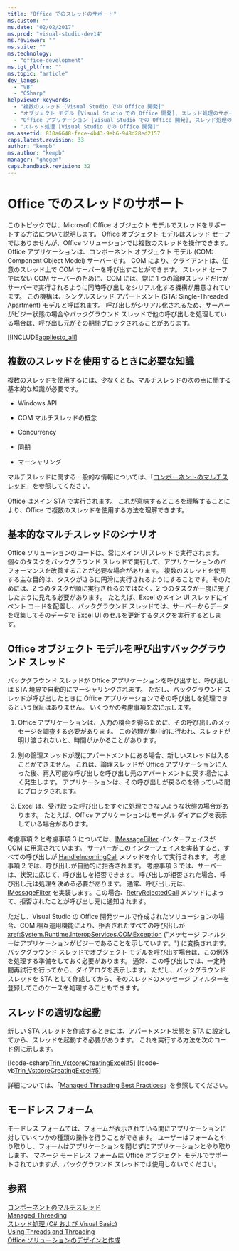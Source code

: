 ```yaml
---
title: "Office でのスレッドのサポート"
ms.custom: ""
ms.date: "02/02/2017"
ms.prod: "visual-studio-dev14"
ms.reviewer: ""
ms.suite: ""
ms.technology: 
  - "office-development"
ms.tgt_pltfrm: ""
ms.topic: "article"
dev_langs: 
  - "VB"
  - "CSharp"
helpviewer_keywords: 
  - "複数のスレッド [Visual Studio での Office 開発]"
  - "オブジェクト モデル [Visual Studio での Office 開発], スレッド処理のサポート"
  - "Office アプリケーション [Visual Studio での Office 開発], スレッド処理のサポート"
  - "スレッド処理 [Visual Studio での Office 開発]"
ms.assetid: 810a6648-fece-4b43-9eb6-948d28ed2157
caps.latest.revision: 33
author: "kempb"
ms.author: "kempb"
manager: "ghogen"
caps.handback.revision: 32
---
```

# Office でのスレッドのサポート
  このトピックでは、Microsoft Office オブジェクト モデルでスレッドをサポートする方法について説明します。  Office オブジェクト モデルはスレッド セーフではありませんが、Office ソリューションでは複数のスレッドを操作できます。  Office アプリケーションは、コンポーネント オブジェクト モデル \(COM: Component Object Model\) サーバーです。  COM により、クライアントは、任意のスレッド上で COM サーバーを呼び出すことができます。  スレッド セーフではない COM サーバーのために、COM には、常に 1 つの論理スレッドだけがサーバーで実行されるように同時呼び出しをシリアル化する機構が用意されています。  この機構は、シングルスレッド アパートメント \(STA: Single\-Threaded Apartment\) モデルと呼ばれます。  呼び出しがシリアル化されるため、サーバーがビジー状態の場合やバックグラウンド スレッドで他の呼び出しを処理している場合は、呼び出し元がその期間ブロックされることがあります。  
  
 [!INCLUDE[appliesto_all](../vsto/includes/appliesto-all-md.md)]  
  
## 複数のスレッドを使用するときに必要な知識  
 複数のスレッドを使用するには、少なくとも、マルチスレッドの次の点に関する基本的な知識が必要です。  
  
-   Windows API  
  
-   COM マルチスレッドの概念  
  
-   Concurrency  
  
-   同期  
  
-   マーシャリング  
  
 マルチスレッドに関する一般的な情報については、「[コンポーネントのマルチスレッド](../Topic/Multithreading%20in%20Components.md)」を参照してください。  
  
 Office はメイン STA で実行されます。  これが意味するところを理解することにより、Office で複数のスレッドを使用する方法を理解できます。  
  
## 基本的なマルチスレッドのシナリオ  
 Office ソリューションのコードは、常にメイン UI スレッドで実行されます。  個々のタスクをバックグラウンド スレッドで実行して、アプリケーションのパフォーマンスを改善することが必要な場合があります。  複数のスレッドを使用する主な目的は、タスクがさらに円滑に実行されるようにすることです。そのためには、2 つのタスクが順に実行されるのではなく、2 つのタスクが一度に完了したように見える必要があります。  たとえば、Excel のメイン UI スレッドにイベント コードを配置し、バックグラウンド スレッドでは、サーバーからデータを収集してそのデータで Excel UI のセルを更新するタスクを実行するとします。  
  
## Office オブジェクト モデルを呼び出すバックグラウンド スレッド  
 バックグラウンド スレッドが Office アプリケーションを呼び出すと、呼び出しは STA 境界で自動的にマーシャリングされます。  ただし、バックグラウンド スレッドが呼び出したときに Office アプリケーションでその呼び出しを処理できるという保証はありません。  いくつかの考慮事項を次に示します。  
  
1.  Office アプリケーションは、入力の機会を得るために、その呼び出しのメッセージを調査する必要があります。  この処理が集中的に行われ、スレッドが明け渡されないと、時間がかかることがあります。  
  
2.  別の論理スレッドが既にアパートメントにある場合、新しいスレッドは入ることができません。  これは、論理スレッドが Office アプリケーションに入った後、再入可能な呼び出しを呼び出し元のアパートメントに戻す場合によく発生します。  アプリケーションは、その呼び出しが戻るのを待っている間にブロックされます。  
  
3.  Excel は、受け取った呼び出しをすぐに処理できないような状態の場合があります。  たとえば、Office アプリケーションはモーダル ダイアログを表示している場合があります。  
  
 考慮事項 2 と考慮事項 3 については、[IMessageFilter](http://msdn.microsoft.com/ja-jp/e12d48c0-5033-47a8-bdcd-e94c49857248) インターフェイスが COM に用意されています。  サーバーがこのインターフェイスを実装すると、すべての呼び出しが [HandleIncomingCall](http://msdn.microsoft.com/ja-jp/7e31b518-ef4f-4bdd-b5c7-e1b16383a5be) メソッドを介して実行されます。  考慮事項 2 では、呼び出しが自動的に拒否されます。  考慮事項 3 では、サーバーは、状況に応じて、呼び出しを拒否できます。  呼び出しが拒否された場合、呼び出し元は処理を決める必要があります。  通常、呼び出し元は、[IMessageFilter](http://msdn.microsoft.com/ja-jp/e12d48c0-5033-47a8-bdcd-e94c49857248) を実装します。この場合、[RetryRejectedCall](http://msdn.microsoft.com/ja-jp/3f800819-2a21-4e46-ad15-f9594fac1a3d) メソッドによって、拒否されたことが呼び出し元に通知されます。  
  
 ただし、Visual Studio の Office 開発ツールで作成されたソリューションの場合、COM 相互運用機能により、拒否されたすべての呼び出しが <xref:System.Runtime.InteropServices.COMException> \("メッセージ フィルターはアプリケーションがビジーであることを示しています。"\) に変換されます。  バックグラウンド スレッドでオブジェクト モデルを呼び出す場合は、この例外を処理する準備をしておく必要があります。  通常、この呼び出しでは、一定時間再試行を行ってから、ダイアログを表示します。  ただし、バックグラウンド スレッドを STA として作成してから、そのスレッドのメッセージ フィルターを登録してこのケースを処理することもできます。  
  
## スレッドの適切な起動  
 新しい STA スレッドを作成するときには、アパートメント状態を STA に設定してから、スレッドを起動する必要があります。  これを実行する方法を次のコード例に示します。  
  
 [!code-csharp[Trin_VstcoreCreatingExcel#5](../snippets/csharp/VS_Snippets_OfficeSP/Trin_VstcoreCreatingExcel/CS/ThisWorkbook.cs#5)]
 [!code-vb[Trin_VstcoreCreatingExcel#5](../snippets/visualbasic/VS_Snippets_OfficeSP/Trin_VstcoreCreatingExcel/VB/ThisWorkbook.vb#5)]  
  
 詳細については、「[Managed Threading Best Practices](../Topic/Managed%20Threading%20Best%20Practices.md)」を参照してください。  
  
## モードレス フォーム  
 モードレス フォームでは、フォームが表示されている間にアプリケーションに対していくつかの種類の操作を行うことができます。  ユーザーはフォームとやり取りし、フォームはアプリケーションを閉じずにアプリケーションとやり取りします。  マネージ モードレス フォームは Office オブジェクト モデルでサポートされていますが、バックグラウンド スレッドでは使用しないでください。  
  
## 参照  
 [コンポーネントのマルチスレッド](../Topic/Multithreading%20in%20Components.md)   
 [Managed Threading](../Topic/Managed%20Threading.md)   
 [スレッド処理 &#40;C&#35; および Visual Basic&#41;](../Topic/Threading%20(C%23%20and%20Visual%20Basic).md)   
 [Using Threads and Threading](../Topic/Using%20Threads%20and%20Threading.md)   
 [Office ソリューションのデザインと作成](../vsto/designing-and-creating-office-solutions.md)  
  
  
